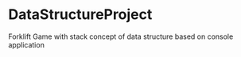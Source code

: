 # DataStructureProject
Forklift Game with stack concept of data structure based on console application
